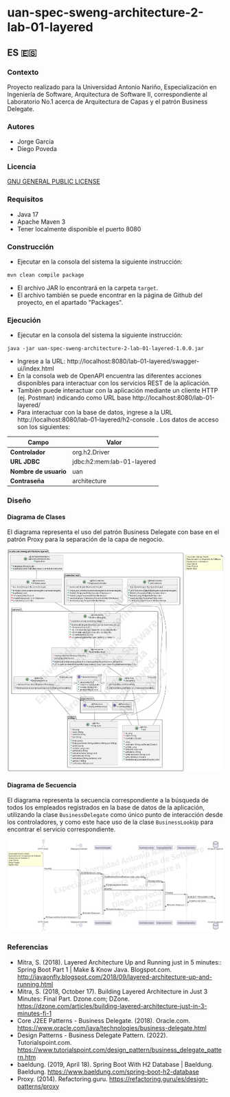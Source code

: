 # uan-spec-sweng-architecture-2-lab-01-layered

## ES 🇪🇸

### Contexto

Proyecto realizado para la Universidad Antonio Nariño, Especialización en Ingeniería de Software, Arquitectura de
Software II, correspondiente al Laboratorio No.1 acerca de Arquitectura de Capas y el patrón Business Delegate.

### Autores

* Jorge García
* Diego Poveda

### Licencia

[GNU GENERAL PUBLIC LICENSE](LICENSE.md)

### Requisitos

* Java 17
* Apache Maven 3
* Tener localmente disponible el puerto 8080

### Construcción

* Ejecutar en la consola del sistema la siguiente instrucción:

```shell
mvn clean compile package 
```

* El archivo JAR lo encontrará en la carpeta `target`.
* El archivo también se puede encontrar en la página de Github del proyecto, en el apartado "Packages".

### Ejecución

* Ejecutar en la consola del sistema la siguiente instrucción:

```shell
java -jar uan-spec-sweng-architecture-2-lab-01-layered-1.0.0.jar 
```

* Ingrese a la URL: http://localhost:8080/lab-01-layered/swagger-ui/index.html
* En la consola web de OpenAPI encuentra las diferentes acciones disponibles para interactuar con los servicios REST de
  la aplicación.
* También puede interactuar con la aplicación mediante un cliente HTTP (ej. Postman) indicando como URL
  base http://localhost:8080/lab-01-layered/
* Para interactuar con la base de datos, ingrese a la URL http://localhost:8080/lab-01-layered/h2-console . Los datos de
  acceso son los siguientes:

| Campo    | Valor |
|----------|-------|
| **Controlador**  | org.h2.Driver |
| **URL JDBC** | jdbc:h2:mem:lab-01-layered  |
| **Nombre de usuario** | uan  |
| **Contraseña** | architecture  |

### Diseño

#### Diagrama de Clases

El diagrama representa el uso del patrón Business Delegate con base en el patrón Proxy para la separación de la capa de
negocio.

![Diagrama de Clases](uml/classes/classes.png)

#### Diagrama de Secuencia

El diagrama representa la secuencia correspondiente a la búsqueda de todos los empleados registrados en la base de datos
de la aplicación, utilizando la clase `BusinessDelegate` como único punto de interacción desde los controladores, y como
este hace uso de la clase `BusinessLookUp` para encontrar el servicio correspondiente.

![Diagrama de Secuencia](uml/sequence/sequence.png)

### Referencias

* Mitra, S. (2018). Layered Architecture Up and Running just in 5 minutes:: Spring Boot Part 1 | Make & Know Java.
  Blogspot.com. http://javaonfly.blogspot.com/2018/09/layered-architecture-up-and-running.html
* Mitra, S. (2018, October 17). Building Layered Architecture in Just 3 Minutes: Final Part. Dzone.com;
  DZone. https://dzone.com/articles/building-layered-architecture-just-in-3-minutes-fi-1
* Core J2EE Patterns - Business Delegate. (2018).
  Oracle.com. https://www.oracle.com/java/technologies/business-delegate.html
* Design Patterns - Business Delegate Pattern. (2022).
  Tutorialspoint.com. https://www.tutorialspoint.com/design_pattern/business_delegate_pattern.htm
* baeldung. (2019, April 18). Spring Boot With H2 Database | Baeldung.
  Baeldung. https://www.baeldung.com/spring-boot-h2-database
* Proxy. (2014). Refactoring.guru. https://refactoring.guru/es/design-patterns/proxy

